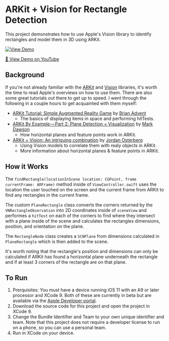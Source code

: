 # ARKit + Vision for Rectangle Detection

This project demonstrates how to use Apple's Vision library to identify rectangles and model them in 3D using ARKit.

[![View Demo](screenshot.png)](https://youtu.be/57rLJlsp8YM)

[🎦 View Demo on YouTube](https://youtu.be/57rLJlsp8YM)

## Background
If you're not already familiar with the [ARKit](https://developer.apple.com/documentation/arkit/understanding_augmented_reality) and [Vision](https://developer.apple.com/documentation/vision) libraries, it's worth the time to read Apple's overviews on how to use them. There are also some great tutorials out there to get up to speed. I went through the following in a couple hours to get acquainted with them myself:
- [ARKit Tutorial: Simple Augmented Reality Game](https://www.youtube.com/watch?v=R8U8rGdMop4) by [Brian Advent](https://github.com/brianadvent/)
  - The basics of displaying items in space and performing hitTests.
- [ARKit By Example — Part 2: Plane Detection + Visualization](https://blog.markdaws.net/arkit-by-example-part-2-plane-detection-visualization-10f05876d53) by [Mark Dawson](https://github.com/markdaws)
  - How horizontal planes and feature points work in ARKit.
- [ARKit + Vision: An intriguing combination](https://dev.to/osterbergjordan/arkit--vision-an-intriguing-combination) by [Jordan Osterberg](https://github.com/JordanOsterberg)
  - Using Vision models to correlate them with realy objects in ARKit.
  - More information about horizontal planes & feature points in ARKit.

## How it Works
The `findRectangle(locationInScene location: CGPoint, frame currentFrame: ARFrame)` method inside of `ViewController.swift` uses the location the user touched on the screen and the current frame from ARKit to find any rectangles in the current frame.

The custom `PlaneRectangle` class converts the corners returned by the `VNRectangleObservation` into 2D coordinates inside of `sceneView` and performes a `hitTest` on each of the corners to find where they intersect with a plane inside of the scene and calculates the rectangles dimensions, position, and orientation on the plane.

The `RectangleNode` class creates a `SCNPlane` from dimensions calculated in `PlaneRectangle` which is then added to the scene.

It's worth noting that the rectangle's position and dimensions can only be calculated if ARKit has found a horizontal plane underneath the rectangle and if at least 3 corners of the rectangle are on that plane.

## To Run
1. Prerquisites: You must have a device running iOS 11 with an A9 or later processor and XCode 9. Both of these are currently in beta but are available via the [Apple Developer portal](https://developer.apple.com/download/).
2. Download the source code for this project and open the project in XCode 9.
3. Change the Bundle Identifier and Team to your own unique identifier and team. Note that this project does not require a developer license to run on a phone, so you can use a personal team.
4. Run in XCode on your device.
